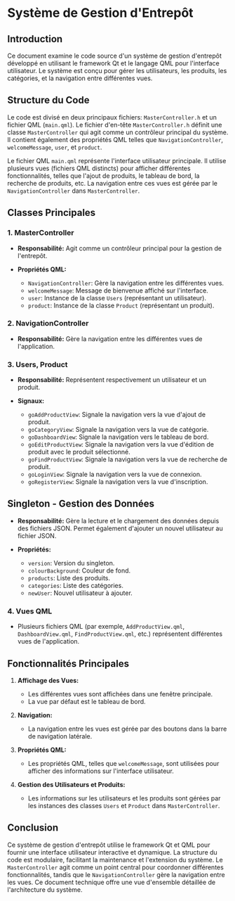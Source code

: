 # Système de Gestion d'Entrepôt

## Introduction

Ce document examine le code source d'un système de gestion d'entrepôt développé en utilisant le framework Qt et le langage QML pour l'interface utilisateur. Le système est conçu pour gérer les utilisateurs, les produits, les catégories, et la navigation entre différentes vues.

## Structure du Code

Le code est divisé en deux principaux fichiers: `MasterController.h` et un fichier QML (`main.qml`). Le fichier d'en-tête `MasterController.h` définit une classe `MasterController` qui agit comme un contrôleur principal du système. Il contient également des propriétés QML telles que `NavigationController`, `welcomeMessage`, `user`, et `product`.

Le fichier QML `main.qml` représente l'interface utilisateur principale. Il utilise plusieurs vues (fichiers QML distincts) pour afficher différentes fonctionnalités, telles que l'ajout de produits, le tableau de bord, la recherche de produits, etc. La navigation entre ces vues est gérée par le `NavigationController` dans `MasterController`.

## Classes Principales

### 1. **MasterController**

- **Responsabilité:** Agit comme un contrôleur principal pour la gestion de l'entrepôt.
  
- **Propriétés QML:**
  - `NavigationController`: Gère la navigation entre les différentes vues.
  - `welcomeMessage`: Message de bienvenue affiché sur l'interface.
  - `user`: Instance de la classe `Users` (représentant un utilisateur).
  - `product`: Instance de la classe `Product` (représentant un produit).

### 2. **NavigationController**

- **Responsabilité:** Gère la navigation entre les différentes vues de l'application.

### 3. **Users, Product**

- **Responsabilité:** Représentent respectivement un utilisateur et un produit.

- **Signaux:**
  - `goAddProductView`: Signale la navigation vers la vue d'ajout de produit.
  - `goCategoryView`: Signale la navigation vers la vue de catégorie.
  - `goDashboardView`: Signale la navigation vers le tableau de bord.
  - `goEditProductView`: Signale la navigation vers la vue d'édition de produit avec le produit sélectionné.
  - `goFindProductView`: Signale la navigation vers la vue de recherche de produit.
  - `goLoginView`: Signale la navigation vers la vue de connexion.
  - `goRegisterView`: Signale la navigation vers la vue d'inscription.

## Singleton - Gestion des Données

- **Responsabilité:** Gère la lecture et le chargement des données depuis des fichiers JSON. Permet également d'ajouter un nouvel utilisateur au fichier JSON.

- **Propriétés:**
  - `version`: Version du singleton.
  - `colourBackground`: Couleur de fond.
  - `products`: Liste des produits.
  - `categories`: Liste des catégories.
  - `newUser`: Nouvel utilisateur à ajouter.

### 4. **Vues QML**

- Plusieurs fichiers QML (par exemple, `AddProductView.qml`, `DashboardView.qml`, `FindProductView.qml`, etc.) représentent différentes vues de l'application.

## Fonctionnalités Principales

1. **Affichage des Vues:**
   - Les différentes vues sont affichées dans une fenêtre principale.
   - La vue par défaut est le tableau de bord.

2. **Navigation:**
   - La navigation entre les vues est gérée par des boutons dans la barre de navigation latérale.

3. **Propriétés QML:**
   - Les propriétés QML, telles que `welcomeMessage`, sont utilisées pour afficher des informations sur l'interface utilisateur.

4. **Gestion des Utilisateurs et Produits:**
   - Les informations sur les utilisateurs et les produits sont gérées par les instances des classes `Users` et `Product` dans `MasterController`.

## Conclusion

Ce système de gestion d'entrepôt utilise le framework Qt et QML pour fournir une interface utilisateur interactive et dynamique. La structure du code est modulaire, facilitant la maintenance et l'extension du système. Le `MasterController` agit comme un point central pour coordonner différentes fonctionnalités, tandis que le `NavigationController` gère la navigation entre les vues. Ce document technique offre une vue d'ensemble détaillée de l'architecture du système.
